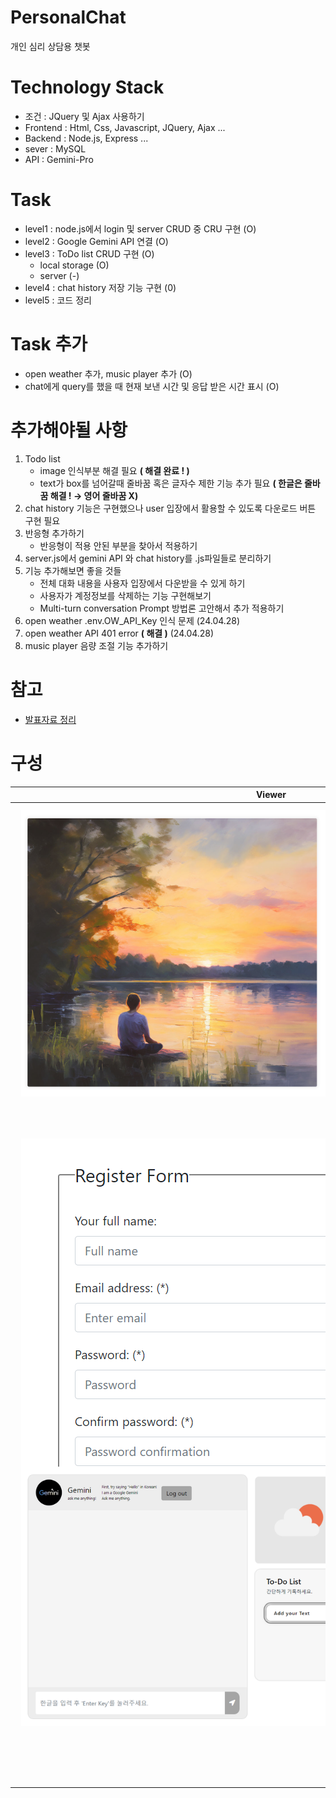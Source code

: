 # PersonalChat
개인 심리 상담용 챗봇

# Technology Stack
- 조건 : JQuery 및 Ajax 사용하기
- Frontend : Html, Css, Javascript, JQuery, Ajax ...
- Backend : Node.js, Express ...
- sever : MySQL
- API : Gemini-Pro

# Task
- level1 : node.js에서 login 및 server CRUD 중 CRU 구현 (O)
- level2 : Google Gemini API 연결 (O)
- level3 : ToDo list CRUD 구현 (O)
  - local storage (O)
  - server (-)
- level4 : chat history 저장 기능 구현 (0)
- level5 : 코드 정리

# Task 추가 
-  open weather 추가, music player 추가 (O)
-  chat에게 query를 했을 때 현재 보낸 시간 및 응답 받은 시간 표시 (O)

# 추가해야될 사항
1. Todo list
    - image 인식부분 해결 필요 **( 해결 완료 ! )**
    - text가 box를 넘어갈때 줄바꿈 혹은 글자수 제한 기능 추가 필요 **( 한글은 줄바꿈 해결 ! → 영어 줄바꿈 X)**
2. chat history 기능은 구현했으나 user 입장에서 활용할 수 있도록 다운로드 버튼 구현 필요
3. 반응형 추가하기
    - 반응형이 적용 안된 부분을 찾아서 적용하기
4. server.js에서 gemini API 와 chat history를 .js파일들로 분리하기
5. 기능 추가해보면 좋을 것들
    - 전체 대화 내용을 사용자 입장에서 다운받을 수 있게 하기
    - 사용자가 계정정보를 삭제하는 기능 구현해보기
    - Multi-turn conversation Prompt 방법론 고안해서 추가 적용하기
7. open weather .env.OW_API_Key 인식 문제 (24.04.28)
8. open weather API 401 error **( 해결 )** (24.04.28)
9. music player 음량 조절 기능 추가하기

# 참고
- [발표자료 정리](https://wjs545.notion.site/Psychological-counseling-Bot-648aeb7e5ca743cfb57fe0602791120e?pvs=4)

# 구성
|Viewer| 
|---|
|<div style="width: 800px; height: 500px; margin: 10px auto;"><img src='./IMAGES/loginPage.PNG'> </img></div>|
|<div style="width: 800px; height: 500px; margin: 10px"><img src='./IMAGES/register.PNG'> </img></div>|
|<div style="width: 800px; height: 500px; margin: 10px auto;"><img src='./IMAGES/homePage.PNG'> </img></div>|
